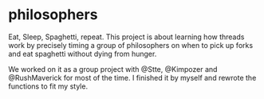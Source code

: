 # philosophers
Eat, Sleep, Spaghetti, repeat. This project is about learning how threads work by precisely timing a group of philosophers on when to pick up forks and eat spaghetti without dying from hunger.

We worked on it as a group project with @Stte, @Kimpozer and @RushMaverick for most of the time. I finished it by myself and rewrote the functions to fit my style.
